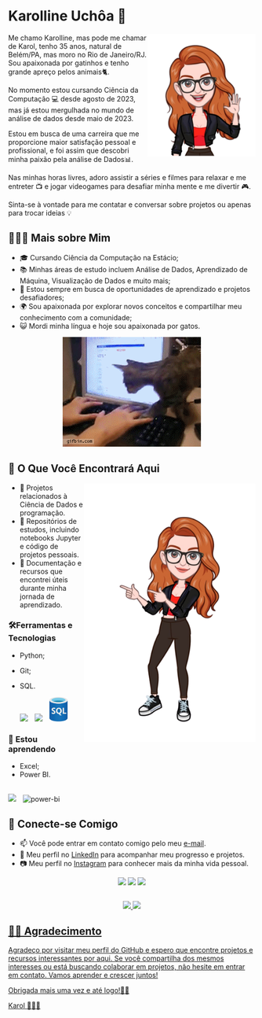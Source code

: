 # Karolline Uchôa 👋

<img align="right" width="220px" src="avatar1.png">

Me chamo Karolline, mas pode me chamar de Karol, tenho 35 anos, natural de Belém/PA, mas moro no Rio de Janeiro/RJ. Sou apaixonada por gatinhos e tenho grande apreço pelos animais🐈.

No momento estou cursando Ciência da Computação 💻 desde agosto de 2023, mas já estou mergulhada no mundo de análise de dados desde maio de 2023.

Estou em busca de uma carreira que me proporcione maior satisfação pessoal e profissional, e foi assim que descobri minha paixão pela análise de Dados📊.

Nas minhas horas livres, adoro assistir a séries e filmes para relaxar e me entreter 📺 e jogar videogames para desafiar minha mente e me divertir 🎮.

Sinta-se à vontade para me contatar e conversar sobre projetos ou apenas para trocar ideias 💡



## 👩🏻‍🦰 Mais sobre Mim

- 🎓 Cursando Ciência da Computação na Estácio;
- 📚 Minhas áreas de estudo incluem Análise de Dados, Aprendizado de Máquina, Visualização de Dados e muito mais;
- 💼 Estou sempre em busca de oportunidades de aprendizado e projetos desafiadores;
- 🌍 Sou apaixonada por explorar novos conceitos e compartilhar meu conhecimento com a comunidade;
- 😺 Mordi minha língua e hoje sou apaixonada por gatos.

<div align="center">
<img src="gif_gato.gif">
</div>

## 🔎 O Que Você Encontrará Aqui

<img align= "right" width="350px" src="avatar2.png">

- 📁 Projetos relacionados à Ciência de Dados e programação.<br/>
- 📝 Repositórios de estudos, incluindo notebooks Jupyter e código de projetos pessoais.<br/>
- 🧠 Documentação e recursos que encontrei úteis durante minha jornada de aprendizado.<br/>

### 🛠️**Ferramentas e Tecnologias**

- Python;
- Git;
- SQL.
  </br>

   <img src="https://icongr.am/devicon/python-original.svg?size=50&color=currentColor" style="margin-right: 10px;">
   <img src="https://icongr.am/devicon/git-original.svg?size=50&color=currentColor" style="margin-right: 10px;">
   <img src="sql_logo.png" height="50" style="margin-right: 10px;">

### 🌱 **Estou aprendendo**

- Excel;
- Power BI.
</br>

   <img height="50" src="https://img.icons8.com/color/48/000000/microsoft-excel-2019--v1.png" style="margin-right: 10px;"/>
   <img height="50" src="https://img.icons8.com/color/48/power-bi.png" alt="power-bi" style="margin-right: 10px;"/>
   

## 💬 Conecte-se Comigo

- 📫 Você pode entrar em contato comigo pelo meu [e-mail]("mailto:karolline.uchoa@gmail.com").
- 💼 Meu perfil no [LinkedIn](https://www.linkedin.com/in/karolline-uchoa) para acompanhar meu progresso e projetos.
- 📷 Meu perfil no [Instagram](https://www.instagram.com/karollineuchoa/) para conhecer mais da minha vida pessoal.

<div align="center">
<a href = "mailto:karolline.uchoa@gmail.com"><img src="https://img.shields.io/badge/Gmail-D14836?style=for-the-badge&logo=gmail&logoColor=white" target="_blank"></a>
<a href="https://www.linkedin.com/in/karolline-uchoa" target="_blank"><img src="https://img.shields.io/badge/-LinkedIn-%230077B5?style=for-the-badge&logo=linkedin&logoColor=white" target="_blank"></a>
<a href="https://instagram.com/karollineuchoa" target="_blank"><img src="https://img.shields.io/badge/-Instagram-%23E4405F?style=for-the-badge&logo=instagram&logoColor=white" target="_blank"></a>
</div>

##

<div align="center">
<a href="https://github.com/karollineuchoa">
<img height="180em" src="https://github-readme-stats.vercel.app/api/top-langs/?username=karollineuchoa&layout=compact&langs_count=7&theme=dracula"/>
<img height="180em" src="https://github-readme-stats.vercel.app/api?username=karollineuchoa&show_icons=true&theme=dracula&include_all_commits=true&count_private=true"/>
</div>

## 🤝🏻 Agradecimento

Agradeço por visitar meu perfil do GitHub e espero que encontre projetos e recursos interessantes por aqui. Se você compartilha dos mesmos interesses ou está buscando colaborar em projetos, não hesite em entrar em contato. Vamos aprender e crescer juntos!

Obrigada mais uma vez e até logo!👋🏻

Karol 👩🏻‍🦰
